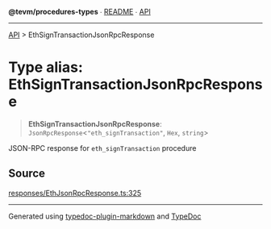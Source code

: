 **@tevm/procedures-types** ∙ [README](../README.md) ∙ [API](../API.md)

***

[API](../API.md) > EthSignTransactionJsonRpcResponse

# Type alias: EthSignTransactionJsonRpcResponse

> **EthSignTransactionJsonRpcResponse**: `JsonRpcResponse`\<`"eth_signTransaction"`, `Hex`, `string`\>

JSON-RPC response for `eth_signTransaction` procedure

## Source

[responses/EthJsonRpcResponse.ts:325](https://github.com/evmts/tevm-monorepo/blob/main/packages/procedures-types/src/responses/EthJsonRpcResponse.ts#L325)

***
Generated using [typedoc-plugin-markdown](https://www.npmjs.com/package/typedoc-plugin-markdown) and [TypeDoc](https://typedoc.org/)
